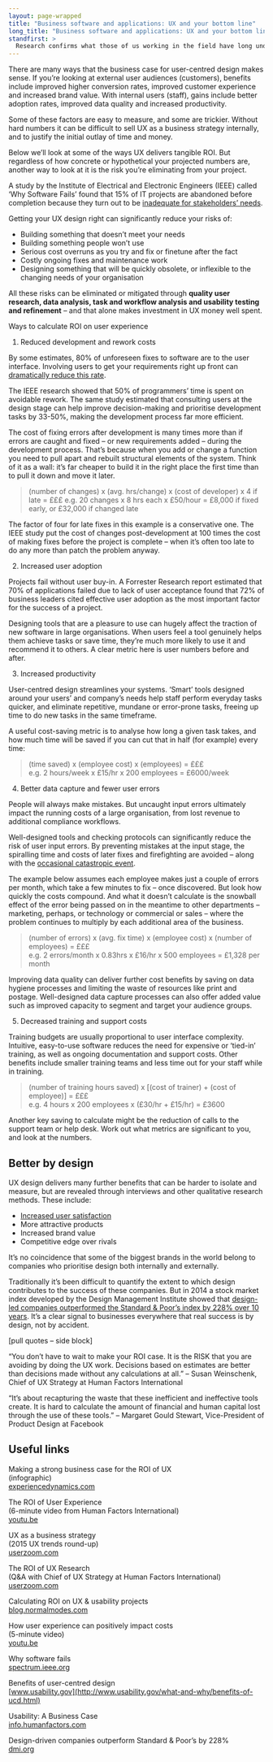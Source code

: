 ```yaml
---
layout: page-wrapped
title: "Business software and applications: UX and your bottom line"
long_title: "Business software and applications: UX and your bottom line"
standfirst: >
  Research confirms what those of us working in the field have long understood: good UX is good for business. But how do you convince the decision-makers in your organisation that user experience is worth the investment?
---
```


There are many ways that the business case for user-centred design makes sense. If you’re looking at external user audiences (customers), benefits include improved higher conversion rates, improved customer experience and increased brand value. With internal users (staff), gains include better adoption rates, improved data quality and increased productivity. 

Some of these factors are easy to measure, and some are trickier. Without hard numbers it can be difficult to sell UX as a business strategy internally, and to justify the initial outlay of time and money.

Below we’ll look at some of the ways UX delivers tangible ROI. But regardless of how concrete or hypothetical your projected numbers are, another way to look at it is the risk you’re eliminating from your project.

A study by the Institute of Electrical and Electronic Engineers (IEEE) called ‘Why Software Fails’ found that 15% of IT projects are abandoned before completion because they turn out to be [inadequate for stakeholders’ needs](http://spectrum.ieee.org/computing/software/why-software-fails).

Getting your UX design right can significantly reduce your risks of:

- Building something that doesn’t meet your needs
- Building something people won’t use
- Serious cost overruns as you try and fix or finetune after the fact
- Costly ongoing fixes and maintenance work
- Designing something that will be quickly obsolete, or inflexible to the changing needs of your organisation

All these risks can be eliminated or mitigated through **quality user research, data analysis, task and workflow analysis and usability testing and refinement** – and that alone makes investment in UX money well spent.


Ways to calculate ROI on user experience 

1. Reduced development and rework costs

By some estimates, 80% of unforeseen fixes to software are to the user interface. Involving users to get your requirements right up front can [dramatically reduce this rate](https://www.experiencedynamics.com/blog/2014/07/making-strong-business-case-roi-ux-infographic).

The IEEE research showed that 50% of programmers’ time is spent on avoidable rework. The same study estimated that consulting users at the design stage can help improve decision-making and prioritise development tasks by 33-50%, making the development process far more efficient.

The cost of fixing errors after development is many times more than if errors are caught and fixed – or new requirements added – during the development process. That’s because when you add or change a function you need to pull apart and rebuilt structural elements of the system. Think of it as a wall: it’s far cheaper to build it in the right place the first time than to pull it down and move it later.


> (number of changes) x (avg. hrs/change) x (cost of developer) x 4 if late = £££
> e.g. 20 changes x 8 hrs each x £50/hour = £8,000 if fixed early, or £32,000 if changed late

The factor of four for late fixes in this example is a conservative one. The IEEE study put the cost of changes post-development at 100 times the cost of making fixes before the project is complete – when it’s often too late to do any more than patch the problem anyway.


2. Increased user adoption

Projects fail without user buy-in. A Forrester Research report estimated that 70% of applications failed due to lack of user acceptance found that 72% of business leaders cited effective user adoption as the most important factor for the success of a project.

Designing tools that are a pleasure to use can hugely affect the traction of new software in large organisations. When users feel a tool genuinely helps them achieve tasks or save time, they’re much more likely to use it and recommend it to others. A clear metric here is user numbers before and after.


3. Increased productivity

User-centred design streamlines your systems. ‘Smart’ tools designed around your users’ and company’s needs help staff perform everyday tasks quicker, and eliminate repetitive, mundane or error-prone tasks, freeing up time to do new tasks in the same timeframe.

A useful cost-saving metric is to analyse how long a given task takes, and how much time will be saved if you can cut that in half (for example) every time:

> (time saved) x (employee cost) x (employees) = £££ <br>
> e.g. 2 hours/week x £15/hr x 200 employees = £6000/week


4. Better data capture and fewer user errors 

People will always make mistakes. But uncaught input errors ultimately impact the running costs of a large organisation, from lost revenue to additional compliance workflows. 

Well-designed tools and checking protocols can significantly reduce the risk of user input errors. By preventing mistakes at the input stage, the spiralling time and costs of later fixes and firefighting are avoided – along with the [occasional catastropic event](https://en.wikipedia.org/wiki/Mars_Climate_Orbiter#Cause_of_failure).

The example below assumes each employee makes just a couple of errors per month, which take a few minutes to fix – once discovered. But look how quickly the costs compound. And what it doesn’t calculate is the snowball effect of the error being passed on in the meantime to other departments – marketing, perhaps, or technology or commercial or sales – where the problem continues to multiply by each additional area of the business.

> (number of errors) x (avg. fix time) x (employee cost) x (number of employees) = £££ <br>
> e.g. 2 errors/month x 0.83hrs x £16/hr x 500 employees = £1,328 per month 

Improving data quality can deliver further cost benefits by saving on data hygiene processes and limiting the waste of resources like print and postage. Well-designed data capture processes can also offer added value such as improved capacity to segment and target your audience groups.


5. Decreased training and support costs

Training budgets are usually proportional to user interface complexity. Intuitive, easy-to-use software reduces the need for expensive or ‘tied-in’ training, as well as ongoing documentation and support costs. Other benefits include smaller training teams and less time out for your staff while in training. 

> (number of training hours saved) x [(cost of trainer) + (cost of employee)] = £££ <br>
> e.g. 4 hours x 200 employees x (£30/hr + £15/hr) = £3600

Another key saving to calculate might be the reduction of calls to the support team or help desk. Work out what metrics are significant to you, and look at the numbers.

## Better by design

UX design delivers many further benefits that can be harder to isolate and measure, but are revealed through interviews and other qualitative research methods. These include:

- [Increased user satisfaction](../making-your-employees-lives-better/)
- More attractive products
- Increased brand value
- Competitive edge over rivals

It’s no coincidence that some of the biggest brands in the world belong to companies who prioritise design both internally and externally.

Traditionally it’s been difficult to quantify the extent to which design contributes to the success of these companies. But in 2014 a stock market index developed by the Design Management Institute showed that [design-led companies outperformed the Standard & Poor’s index by 228% over 10 years](http://www.dmi.org/blogpost/1093220/182956/Design-Driven-Companies-Outperform-S-P-by-228-Over-Ten-Years--The-DMI-Design-Value-Index). It’s a clear signal to businesses everywhere that real success is by design, not by accident.


[pull quotes – side block]

“You don’t have to wait to make your ROI case. It is the RISK that you are avoiding by doing the UX work. Decisions based on estimates are better than decisions made without any calculations at all.” 
– Susan Weinschenk, Chief of UX Strategy at Human Factors International


“It’s about recapturing the waste that these inefficient and ineffective tools create. It is hard to calculate the amount of financial and human capital lost through the use of these tools.”
– Margaret Gould Stewart, Vice-President of Product Design at Facebook



## Useful links

Making a strong business case for the ROI of UX  
(infographic)  
[experiencedynamics.com](https://www.experiencedynamics.com/blog/2014/07/making-strong-business-case-roi-ux-infographic)

The ROI of User Experience  
(6-minute video from Human Factors International)  
[youtu.be](https://youtu.be/O94kYyzqvTc)

UX as a business strategy  
(2015 UX trends round-up)  
[userzoom.com](http://www.userzoom.com/roi-of-ux/2015-ux-trends-round-up-part-three-ux-as-a-business-strategy/)

The ROI of UX Research  
(Q&A with Chief of UX Strategy at Human Factors International)  
[userzoom.com](http://www.userzoom.com/roi-of-ux/the-roi-of-ux-research-questions-and-answers/)

Calculating ROI on UX & usability projects  
[blog.normalmodes.com](http://blog.normalmodes.com/blog/2012/02/27/calculating-roi-on-ux-usability-projects)

How user experience can positively impact costs  
(5-minute video)  
[youtu.be](https://www.youtube.com/watch?v=4uAHJV4OqAA)

Why software fails  
[spectrum.ieee.org](http://spectrum.ieee.org/computing/software/why-software-fails)

Benefits of user-centred design  
[www.usability.gov](http://www.usability.gov/what-and-why/benefits-of-ucd.html)

Usability: A Business Case  
[info.humanfactors.com](http://info.humanfactors.com/acton/attachment/4167/4167:f-003b/1/%7B%7BEnv.MsgId%7D%7D/Bdc4167:f-003b/%7B%7BEnv.SrcId%7D%7D/%7B%7BEnv.RecId%7D%7D/)

Design-driven companies outperform Standard & Poor’s by 228%  
[dmi.org](http://www.dmi.org/blogpost/1093220/182956/Design-Driven-Companies-Outperform-S-P-by-228-Over-Ten-Years--The-DMI-Design-Value-Index)
